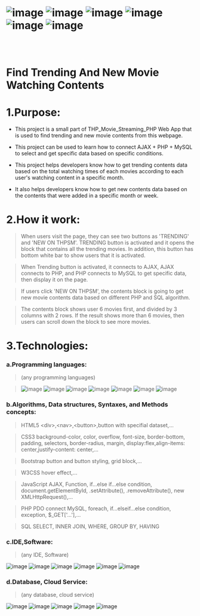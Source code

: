 # ![image](https://img.shields.io/badge/PHP-white?style=for-the-badge&logo=php) ![image](https://img.shields.io/badge/MYSQL-white?style=for-the-badge&logo=mysql) ![image](https://img.shields.io/badge/HTML5-black?style=for-the-badge&logo=html5) ![image](https://img.shields.io/badge/CSS3-black?style=for-the-badge&logo=css3) ![image](https://img.shields.io/badge/Bootstrap-white?style=for-the-badge&logo=bootstrap) ![image](https://img.shields.io/badge/JavaScript-black?style=for-the-badge&logo=javascript)


<br>
<br>

# Find Trending And New Movie Watching Contents


# 1.Purpose:

- This project is a small part of THP_Movie_Streaming_PHP Web App that is used to find trending and new movie contents from this webpage.

- This project can be used to learn how to connect AJAX + PHP + MySQL to select and get specific data based on specific conditions.

- This project helps developers know how to get trending contents data based on the total watching times of each movies according to each user's watching content in a specific month.

- It also helps developers know how to get new contents data based on the contents that were added in a specific month or week.

# 2.How it work:

> When users visit the page, they can see two buttons as 'TRENDING' and 'NEW ON THPSM'. TRENDING button is activated and it opens the block that contains all the trending movies. In addition, this button has bottom white bar to show users that it is activated.

> When Trending button is activated, it connects to AJAX, AJAX connects to PHP, and PHP connects to MySQL to get specific data, then display it on the page.

> If users click 'NEW ON THPSM', the contents block is going to get new movie contents data based on different PHP and SQL algorithm. 

> The contents block shows user 6 movies first, and divided by 3 columns with 2 rows. If the result shows more than 6 movies, then users can scroll down the block to see more movies.

# 3.Technologies:

### a.Programming languages:

> (any programming languages)

> ![image](https://img.shields.io/badge/PHP-PHP-blueviolet) ![image](https://img.shields.io/badge/HTML-HTML5-orange) ![image](https://img.shields.io/badge/CSS-CSS3-blue)  ![image](https://img.shields.io/badge/B-Bootstrap-blueviolet) ![image](https://img.shields.io/badge/W3CSS-W3CSS-green) ![image](https://img.shields.io/badge/JS-JavaScript-yellow) ![image](https://img.shields.io/badge/SQL-SQL-blue)  

### b.Algorithms, Data structures, Syntaxes, and Methods concepts:

> HTML5 \<div\>,\<nav\>,\<button\>,button with specifial dataset,...

> CSS3 background-color, color, overflow, font-size, border-bottom, padding, selectors, border-radius, margin,  display:flex,align-items: center,justify-content: center,...

> Bootstrap button and button styling, grid block,...

> W3CSS hover effect,...

> JavaScript  AJAX, Function, if...else if...else condition, document.getElementById, .setAttribute(), .removeAttribute(), new XMLHttpRequest(),...

> PHP PDO connect MySQL, foreach, if...elseif...else condition, exception, $_GET['...'],...

> SQL SELECT, INNER JOIN, WHERE, GROUP BY, HAVING

### c.IDE,Software:

> (any IDE, Software)

![image](https://user-images.githubusercontent.com/82598726/181828247-0a180433-7628-45d0-91fc-c653225c57aa.png) ![image](https://user-images.githubusercontent.com/82598726/181828341-f2d35c6d-863e-4f1c-af84-a9ebc1e33d58.png) ![image](https://user-images.githubusercontent.com/82598726/181830045-2769b49a-2b5a-43ad-b519-5ae02d5b736a.png) ![image](https://user-images.githubusercontent.com/82598726/181828759-13c51469-e35d-44d6-af61-dfff064b7536.png)
 ![image](https://user-images.githubusercontent.com/82598726/181828437-03bf1b40-f35c-4e48-8ebd-127ef3a6f49d.png) ![image](https://user-images.githubusercontent.com/82598726/181835143-0f7aa21a-1081-4df5-954e-6e89259d21e7.png)

### d.Database, Cloud Service:

> (any database, cloud service)

![image](https://user-images.githubusercontent.com/82598726/181828437-03bf1b40-f35c-4e48-8ebd-127ef3a6f49d.png) ![image](https://user-images.githubusercontent.com/82598726/181828759-13c51469-e35d-44d6-af61-dfff064b7536.png) ![image](https://user-images.githubusercontent.com/82598726/181830075-a40dcdfe-519c-4a5d-90cd-c3eb308f8cce.png)
 ![image](https://user-images.githubusercontent.com/82598726/181828843-3ba0f2e8-a5dc-4268-b646-5b21898e1139.png) ![image](https://user-images.githubusercontent.com/82598726/181828934-4524165b-801b-44a8-97b4-3966d2eb3c93.png)
